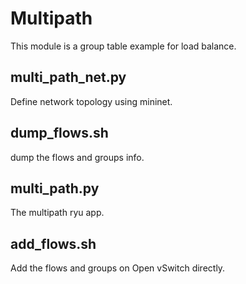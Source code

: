 # Multipath
This module is a group table example for load balance.

## multi_path_net.py
Define network topology using mininet.

## dump_flows.sh
dump the flows and groups info.

## multi_path.py
The multipath ryu app.

## add_flows.sh
Add the flows and groups on Open vSwitch directly.
